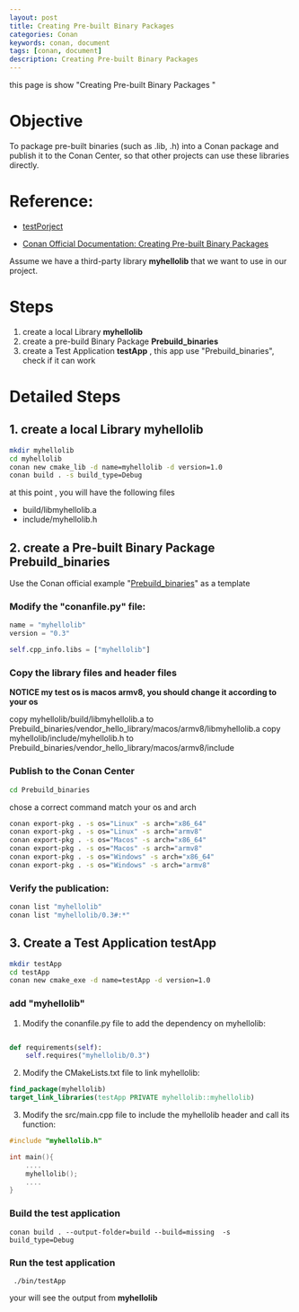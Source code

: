 ```yaml
---
layout: post
title: Creating Pre-built Binary Packages
categories: Conan
keywords: conan, document
tags: [conan, document]
description: Creating Pre-built Binary Packages
---
```


this page is show "Creating Pre-built Binary Packages "

# Objective

To package pre-built binaries (such as .lib, .h) into a Conan package and publish it to the Conan Center, so that other projects can use these libraries directly.


<!--more-->
# Reference:

* [testPorject](https://github.com/daiybh/conan_test_prebuilt_binaries)

* [Conan Official Documentation: Creating Pre-built Binary Packages](https://docs.conan.io/2/tutorial/creating_packages/other_types_of_packages/package_prebuilt_binaries.html)

Assume we have a third-party library **myhellolib** that we want to use in our project.


# Steps

1. create a  local Library  **myhellolib**
2. create a pre-build Binary Package  **Prebuild_binaries**
3. create a Test Application **testApp** , this app use "Prebuild_binaries", check if it can work


# Detailed Steps

## 1. create a  local Library  **myhellolib**

```sh
mkdir myhellolib
cd myhellolib
conan new cmake_lib -d name=myhellolib -d version=1.0
conan build . -s build_type=Debug
```
at this point , you will have the following files

- build/libmyhellolib.a
- include/myhellolib.h

## 2. create a Pre-built Binary Package **Prebuild_binaries**

Use the Conan official example  "[Prebuild_binaries](https://github.com/conan-io/examples2/tree/main/tutorial/creating_packages/other_packages/prebuilt_binaries)" as a template

### Modify the  "conanfile.py" file:

```python
name = "myhellolib"
version = "0.3"

self.cpp_info.libs = ["myhellolib"]
```

### Copy the library files and header files

**NOTICE  my test os is macos armv8, you should change it according to your os**

copy myhellolib/build/libmyhellolib.a to Prebuild_binaries/vendor_hello_library/macos/armv8/libmyhellolib.a
copy myhellolib/include/myhellolib.h to Prebuild_binaries/vendor_hello_library/macos/armv8/include

### Publish to  the  Conan Center

```sh    
cd Prebuild_binaries 
```

chose a correct command match your os  and arch

```sh
conan export-pkg . -s os="Linux" -s arch="x86_64"
conan export-pkg . -s os="Linux" -s arch="armv8"
conan export-pkg . -s os="Macos" -s arch="x86_64"
conan export-pkg . -s os="Macos" -s arch="armv8"
conan export-pkg . -s os="Windows" -s arch="x86_64"
conan export-pkg . -s os="Windows" -s arch="armv8"
```
    
### Verify the publication:

```sh
conan list "myhellolib"
conan list "myhellolib/0.3#:*"
```

## 3. Create a Test Application **testApp**

```sh
mkdir testApp
cd testApp
conan new cmake_exe -d name=testApp -d version=1.0
```

### add "myhellolib"

1. Modify the conanfile.py file to add the dependency on myhellolib:

``` python

def requirements(self):
    self.requires("myhellolib/0.3")
```        
2. Modify the CMakeLists.txt file to link myhellolib:

```cmake
find_package(myhellolib)
target_link_libraries(testApp PRIVATE myhellolib::myhellolib)
```
     
3. Modify the src/main.cpp file to include the myhellolib header and call its function:

```cpp
#include "myhellolib.h"

int main(){ 
    ....
    myhellolib();
    ....
}
```
    
### Build the test application

    conan build . --output-folder=build --build=missing  -s build_type=Debug
     
     
### Run the test application

     ./bin/testApp
     
your will see the output from **myhellolib**